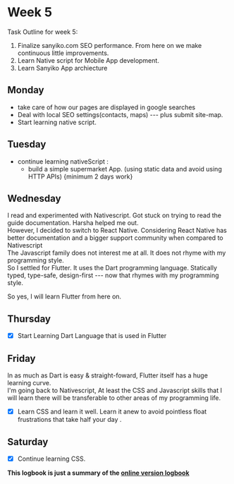 # Week 5
Task Outline for week 5:
1. Finalize sanyiko.com SEO performance. From here on we make continuous little improvements.
2. Learn Native script for Mobile App development.
3. Learn Sanyiko App archiecture 

## Monday
- take care of how our pages are displayed in google searches
- Deal with local SEO settings(contacts, maps) --- plus submit site-map.
- Start learning native script.

## Tuesday
- continue learning nativeScript :
  - build a simple supermarket App. (using static data and avoid using HTTP APIs) {minimum 2 days work}

## Wednesday
I read and experimented with Nativescript. Got stuck on trying to read the guide documentation. Harsha helped me out.\
However, I decided to switch to React Native. Considering React Native has better documentation and a bigger support community when compared to Nativescript\
The Javascript family does not interest me at all. It does not rhyme with my programming style.\
So I settled for Flutter. It uses the Dart programming language. Statically typed, type-safe, design-first --- now that rhymes with my programming style. 

So yes, I will learn Flutter from here on.

## Thursday
- [x] Start Learning Dart Language that is used in Flutter

## Friday
In as much as Dart is easy & straight-foward, Flutter itself has a huge learning curve.\
I'm going back to Nativescript, At least the CSS and Javascript skills that I will learn there will be transferable to other areas of my programming life.

- [x] Learn CSS and learn it well. Learn it anew to avoid pointless float frustrations that take half your day .

## Saturday
- [x] Continue learning CSS.

**This logbook is just a summary of the [online version logbook](https://kiarie404.github.io/Attachment_journal/)**